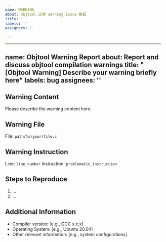 ```yaml
---
name: WARNING
about: objtool 迁移 warning issue 模板
title: ''
labels: ''
assignees: ''

---
```


---
name: Objtool Warning Report
about: Report and discuss objtool compilation warnings
title: "[Objtool Warning] Describe your warning briefly here"
labels: bug
assignees: ''
---

## Warning Content

<!-- Describe the warning message in detail -->
Please describe the warning content here.

## Warning File

<!-- Provide the file path and name where the warning occurred -->
File: `path/to/your/file.c`

## Warning Instruction

<!-- Provide the specific code line and instruction related to the warning -->
Line: `line_number`
Instruction: `problematic_instruction`

## Steps to Reproduce

<!-- If possible, provide steps to reproduce the warning -->
1. ...
2. ...

## Additional Information

<!-- Any additional information or context that might be helpful -->
- Compiler version: [e.g., GCC x.x.x]
- Operating System: [e.g., Ubuntu 20.04]
- Other relevant information: [e.g., system configurations]

<!--
Feel free to modify the template to suit your specific needs.
Remember to provide accurate and relevant information to help diagnose and resolve the issue.
-->
